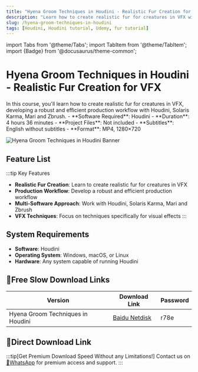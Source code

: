 ```yaml
---
title: "Hyena Groom Techniques in Houdini - Realistic Fur Creation for VFX"
description: "Learn how to create realistic fur for creatures in VFX with this comprehensive Houdini course covering production workflows with Solaris Karma, Mari and Zbrush."
slug: /hyena-groom-techniques-in-houdini
tags: [Houdini, Houdini tutorial, Udemy, fur tutorial]
---
```


import Tabs from '@theme/Tabs';
import TabItem from '@theme/TabItem';
import {Badge} from '@docusaurus/theme-common';

# Hyena Groom Techniques in Houdini - Realistic Fur Creation for VFX

<Tabs>
<TabItem value="overview" label="Overview" default>
In this course, you'll learn how to create realistic fur for creatures in VFX, developing a robust and efficient production workflow with Houdini, Solaris Karma, Mari and Zbrush.
</TabItem>
<TabItem value="specifications" label="Specifications">
- **Software Required**: Houdini
- **Duration**: 4 hours 36 minutes
- **Project Files**: Not included
- **Subtitles**: English without subtitles
- **Format**: MP4, 1280×720
</TabItem>
</Tabs>

![Hyena Groom Techniques in Houdini Banner](https://www.gfxcamp.com/wp-content/uploads/2025/09/Udemy-Hyena-groom-techniques-in-Houdini.jpg)

## Feature List

:::tip Key Features
- **Realistic Fur Creation**: Learn to create realistic fur for creatures in VFX
- **Production Workflow**: Develop a robust and efficient production workflow
- **Multi-Software Approach**: Work with Houdini, Solaris Karma, Mari and Zbrush
- **VFX Techniques**: Focus on techniques specifically for visual effects
:::

## System Requirements

- **Software**: Houdini
- **Operating System**: Windows, macOS, or Linux
- **Hardware**: Any system capable of running Houdini

## 🐌Free Slow Download Links

| Version | Download Link | Password |
|--------|---------------|----------|
| Hyena Groom Techniques in Houdini | [Baidu Netdisk](https://pan.baidu.com/s/1kce0Iy-bIr6LNXS4DhefjQ?pwd=r78e) | r78e |

## 🚀Direct Download Link
:::tip[Get Premium Download Speed Without any Limitations!]
Contact us on [💬WhatsApp](https://wa.me/+8613237610083) for premium  access and support.
:::